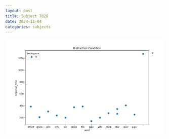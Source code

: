 ```yaml
---
layout: post
title: Subject 7020
date: 2024-11-04
categories: subjects
---
```


![](data/7020/run-24/7020_rt_acc_fuzzy_delay.png)
